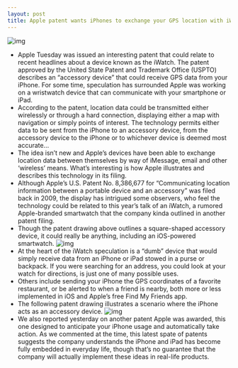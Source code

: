 ```yaml
---
layout: post
title: Apple patent wants iPhones to exchange your GPS location with iWatch?
---
```

![img](http://media.idownloadblog.com/wp-content/uploads/2013/02/iwatch-iphone-interaction.jpeg)
* Apple Tuesday was issued an interesting patent that could relate to recent headlines about a device known as the iWatch. The patent approved by the United State Patent and Trademark Office (USPTO) describes an “accessory device” that could receive GPS data from your iPhone. For some time, speculation has surrounded Apple was working on a wristwatch device that can communicate with your smartphone or iPad.
* According to the patent, location data could be transmitted either wirelessly or through a hard connection, displaying either a map with navigation or simply points of interest. The technology permits either data to be sent from the iPhone to an accessory device, from the accessory device to the iPhone or to whichever device is deemed most accurate…
* The idea isn’t new and Apple’s devices have been able to exchange location data between themselves by way of iMessage, email and other ‘wireless’ means. What’s interesting is how Apple illustrates and describes this technology in its filing.
* Although Apple’s U.S. Patent No. 8,386,677 for “Communicating location information between a portable device and an accessory” was filed back in 2009, the display has intrigued some observers, who feel the technology could be related to this year’s talk of an iWatch, a rumored Apple-branded smartwatch that the company kinda outlined in another patent filing.
* Though the patent drawing above outlines a square-shaped accessory device, it could really be anything, including an iOS-powered smartwatch.
![img](http://media.idownloadblog.com/wp-content/uploads/2013/02/Apple-patent-8386677-drawing-002.jpg)
* At the heart of the iWatch speculation is a “dumb” device that would simply receive data from an iPhone or iPad stowed in a purse or backpack. If you were searching for an address, you could look at your watch for directions, is just one of many possible uses.
* Others include sending your iPhone the GPS coordinates of a favorite restaurant, or be alerted to when a friend is nearby, both more or less implemented in iOS and Apple’s free Find My Friends app.
* The following patent drawing illustrates a scenario where the iPhone acts as an accessory device.
![img](http://media.idownloadblog.com/wp-content/uploads/2013/02/Apple-patent-8386677-drawing-001.jpg)
* We also reported yesterday on another patent Apple was awarded, this one designed to anticipate your iPhone usage and automatically take action. As we commented at the time, this latest spate of patents suggests the company understands the iPhone and iPad has become fully embedded in everyday life, though that’s no guarantee that the company will actually implement these ideas in real-life products.

